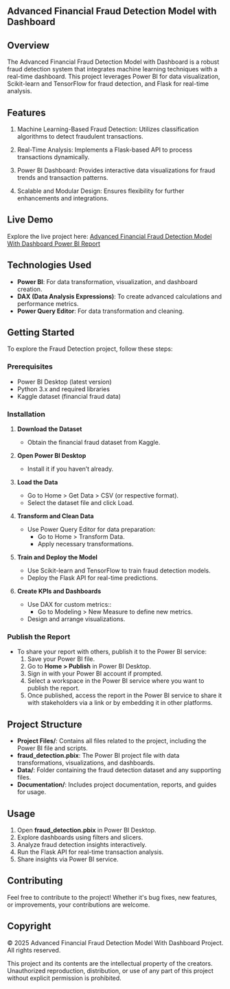 ## Advanced Financial Fraud Detection Model with Dashboard

## Overview

The Advanced Financial Fraud Detection Model with Dashboard is a robust fraud detection system that integrates machine learning techniques with a real-time dashboard. This project leverages Power BI for data visualization, Scikit-learn and TensorFlow for fraud detection, and Flask for real-time analysis.

## Features

1. Machine Learning-Based Fraud Detection: Utilizes classification algorithms to detect fraudulent transactions.

2. Real-Time Analysis: Implements a Flask-based API to process transactions dynamically.

3. Power BI Dashboard: Provides interactive data visualizations for fraud trends and transaction patterns.

4. Scalable and Modular Design: Ensures flexibility for further enhancements and integrations.

## Live Demo

Explore the live project here: [Advanced Financial Fraud Detection Model With Dashboard Power BI Report](https://app.powerbi.com/view?r=eyJrIjoiMDMxN2UzZTktNTczOC00N2IxLThjMzQtYTc2YzEyMDZmMjYwIiwidCI6ImJkNmQzYjM4LWE4MTktNGYyZS1iODhmLThiYzVkNGM0MDEyOSJ9)

## Technologies Used

- **Power BI**: For data transformation, visualization, and dashboard creation.
- **DAX (Data Analysis Expressions)**: To create advanced calculations and performance metrics.
- **Power Query Editor**: For data transformation and cleaning.

## Getting Started

To explore the Fraud Detection project, follow these steps:

### Prerequisites

- Power BI Desktop (latest version)
- Python 3.x and required libraries
- Kaggle dataset (financial fraud data)

### Installation

1. **Download the Dataset**

   - Obtain the financial fraud dataset from Kaggle.
   
2. **Open Power BI Desktop**
   - Install it if you haven’t already.

3. **Load the Data**

   - Go to Home > Get Data > CSV (or respective format).
   - Select the dataset file and click Load.

4. **Transform and Clean Data**

   - Use Power Query Editor for data preparation:
     - Go to Home > Transform Data.
     - Apply necessary transformations.

5. **Train and Deploy the Model**

   - Use Scikit-learn and TensorFlow to train fraud detection models.
   - Deploy the Flask API for real-time predictions.

6. **Create KPIs and Dashboards**

   - Use DAX for custom metrics::
     - Go to Modeling > New Measure to define new metrics.
   - Design and arrange visualizations.

### Publish the Report

- To share your report with others, publish it to the Power BI service:
  1. Save your Power BI file.
  2. Go to **Home > Publish** in Power BI Desktop.
  3. Sign in with your Power BI account if prompted.
  4. Select a workspace in the Power BI service where you want to publish the report.
  5. Once published, access the report in the Power BI service to share it with stakeholders via a link or by embedding it in other platforms.

## Project Structure

- **Project Files/**: Contains all files related to the project, including the Power BI file and scripts.
- **fraud_detection.pbix**: The Power BI project file with data transformations, visualizations, and dashboards.
- **Data/**: Folder containing the fraud detection dataset and any supporting files.
- **Documentation/**: Includes project documentation, reports, and guides for usage.

## Usage

1. Open **fraud_detection.pbix** in Power BI Desktop.
2. Explore dashboards using filters and slicers.
3. Analyze fraud detection insights interactively.
4. Run the Flask API for real-time transaction analysis.
5. Share insights via Power BI service.

## Contributing

Feel free to contribute to the project! Whether it's bug fixes, new features, or improvements, your contributions are welcome.

## Copyright
© 2025 Advanced Financial Fraud Detection Model With Dashboard Project. All rights reserved.

This project and its contents are the intellectual property of the creators. Unauthorized reproduction, distribution, or use of any part of this project without explicit permission is prohibited.
